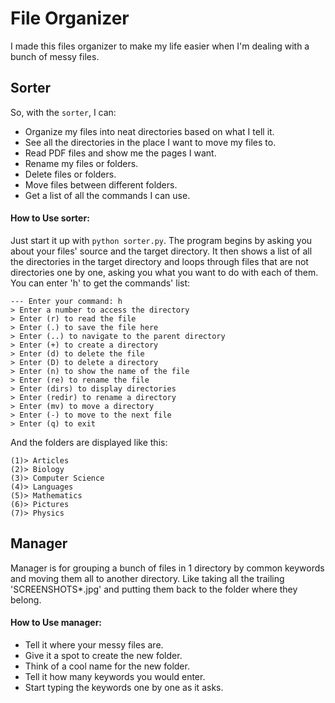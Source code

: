 # File Organizer

I made this files organizer to make my life easier when I'm dealing with a bunch of messy files.

## Sorter

So, with the `sorter`, I can:

- Organize my files into neat directories based on what I tell it.
- See all the directories in the place I want to move my files to.
- Read PDF files and show me the pages I want.
- Rename my files or folders.
- Delete files or folders.
- Move files between different folders.
- Get a list of all the commands I can use.

#### How to Use sorter:
Just start it up with `python sorter.py`. The program begins by asking you about your files' source and the target directory. It then shows a list of all the directories in the target directory and loops through files that are not directories one by one, asking you what you want to do with each of them.
You can enter 'h' to get the commands' list: 
```
--- Enter your command: h
> Enter a number to access the directory
> Enter (r) to read the file
> Enter (.) to save the file here
> Enter (..) to navigate to the parent directory
> Enter (+) to create a directory
> Enter (d) to delete the file
> Enter (D) to delete a directory
> Enter (n) to show the name of the file
> Enter (re) to rename the file
> Enter (dirs) to display directories
> Enter (redir) to rename a directory
> Enter (mv) to move a directory
> Enter (-) to move to the next file
> Enter (q) to exit
```
And the folders are displayed like this: 
```
(1)> Articles
(2)> Biology
(3)> Computer Science
(4)> Languages
(5)> Mathematics
(6)> Pictures
(7)> Physics
```

## Manager

Manager is for grouping a bunch of files in 1 directory by common keywords and moving them all to another directory. Like taking all the trailing 'SCREENSHOTS*.jpg' and putting them back to the folder where they belong.

#### How to Use manager:

- Tell it where your messy files are.
- Give it a spot to create the new folder.
- Think of a cool name for the new folder.
- Tell it how many keywords you would enter.
- Start typing the keywords one by one as it asks.